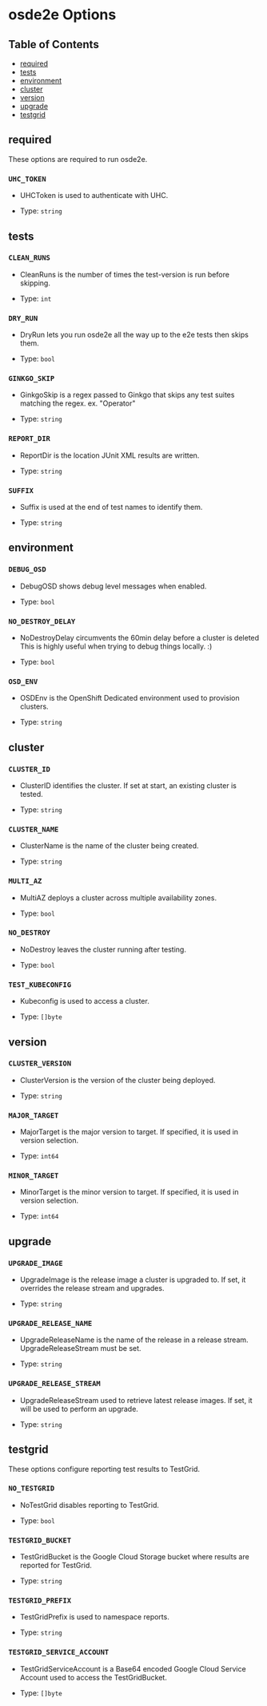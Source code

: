 # osde2e Options

## Table of Contents
- [required](#required)
- [tests](#tests)
- [environment](#environment)
- [cluster](#cluster)
- [version](#version)
- [upgrade](#upgrade)
- [testgrid](#testgrid)



## required
These options are required to run osde2e.

### `UHC_TOKEN`

- UHCToken is used to authenticate with UHC.

- Type: `string`

## tests


### `CLEAN_RUNS`

- CleanRuns is the number of times the test-version is run before skipping.

- Type: `int`

### `DRY_RUN`

- DryRun lets you run osde2e all the way up to the e2e tests then skips them.

- Type: `bool`

### `GINKGO_SKIP`

- GinkgoSkip is a regex passed to Ginkgo that skips any test suites matching the regex. ex. "Operator"

- Type: `string`

### `REPORT_DIR`

- ReportDir is the location JUnit XML results are written.

- Type: `string`

### `SUFFIX`

- Suffix is used at the end of test names to identify them.

- Type: `string`

## environment


### `DEBUG_OSD`

- DebugOSD shows debug level messages when enabled.

- Type: `bool`

### `NO_DESTROY_DELAY`

- NoDestroyDelay circumvents the 60min delay before a cluster is deleted
This is highly useful when trying to debug things locally. :)

- Type: `bool`

### `OSD_ENV`

- OSDEnv is the OpenShift Dedicated environment used to provision clusters.

- Type: `string`

## cluster


### `CLUSTER_ID`

- ClusterID identifies the cluster. If set at start, an existing cluster is tested.

- Type: `string`

### `CLUSTER_NAME`

- ClusterName is the name of the cluster being created.

- Type: `string`

### `MULTI_AZ`

- MultiAZ deploys a cluster across multiple availability zones.

- Type: `bool`

### `NO_DESTROY`

- NoDestroy leaves the cluster running after testing.

- Type: `bool`

### `TEST_KUBECONFIG`

- Kubeconfig is used to access a cluster.

- Type: `[]byte`

## version


### `CLUSTER_VERSION`

- ClusterVersion is the version of the cluster being deployed.

- Type: `string`

### `MAJOR_TARGET`

- MajorTarget is the major version to target. If specified, it is used in version selection.

- Type: `int64`

### `MINOR_TARGET`

- MinorTarget is the minor version to target. If specified, it is used in version selection.

- Type: `int64`

## upgrade


### `UPGRADE_IMAGE`

- UpgradeImage is the release image a cluster is upgraded to. If set, it overrides the release stream and upgrades.

- Type: `string`

### `UPGRADE_RELEASE_NAME`

- UpgradeReleaseName is the name of the release in a release stream. UpgradeReleaseStream must be set.

- Type: `string`

### `UPGRADE_RELEASE_STREAM`

- UpgradeReleaseStream used to retrieve latest release images. If set, it will be used to perform an upgrade.

- Type: `string`

## testgrid
These options configure reporting test results to TestGrid.

### `NO_TESTGRID`

- NoTestGrid disables reporting to TestGrid.

- Type: `bool`

### `TESTGRID_BUCKET`

- TestGridBucket is the Google Cloud Storage bucket where results are reported for TestGrid.

- Type: `string`

### `TESTGRID_PREFIX`

- TestGridPrefix is used to namespace reports.

- Type: `string`

### `TESTGRID_SERVICE_ACCOUNT`

- TestGridServiceAccount is a Base64 encoded Google Cloud Service Account used to access the TestGridBucket.

- Type: `[]byte`